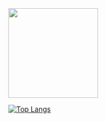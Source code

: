 <img height="180em" src="https://github-readme-stats.vercel.app/api?username=GiorgosL&show_icons=true&hide_border=true&&count_private=true&include_all_commits=true" />

[![Top Langs](https://github-readme-stats.vercel.app/api/top-langs/?username=GiorgosL)](https://github.com/GiorgosL/github-readme-stats)
